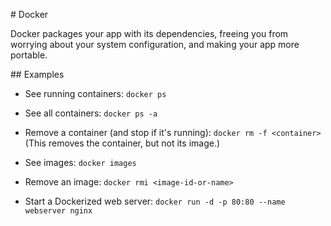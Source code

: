 # Docker

Docker packages your app with its dependencies, freeing you from worrying about your system configuration, and making your app more portable.

## Examples

- See running containers: `docker ps`

- See all containers: `docker ps -a`

- Remove a container (and stop if it's running): `docker rm -f <container>` (This removes the container, but not its image.)

- See images: `docker images`

- Remove an image: `docker rmi <image-id-or-name>`

- Start a Dockerized web server: `docker run -d -p 80:80 --name webserver nginx`


